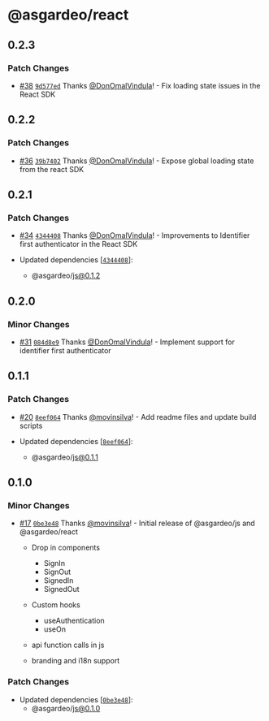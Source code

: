# @asgardeo/react

## 0.2.3

### Patch Changes

- [#38](https://github.com/asgardeo/web-ui-sdks/pull/38)
  [`9d577ed`](https://github.com/asgardeo/web-ui-sdks/commit/9d577ed83b3ba138b884d2a2aa0f51f4dc2d7d79) Thanks
  [@DonOmalVindula](https://github.com/DonOmalVindula)! - Fix loading state issues in the React SDK

## 0.2.2

### Patch Changes

- [#36](https://github.com/asgardeo/web-ui-sdks/pull/36)
  [`39b7402`](https://github.com/asgardeo/web-ui-sdks/commit/39b74025195a74fde8d7a723855c3b3d7100bb9f) Thanks
  [@DonOmalVindula](https://github.com/DonOmalVindula)! - Expose global loading state from the react SDK

## 0.2.1

### Patch Changes

- [#34](https://github.com/asgardeo/web-ui-sdks/pull/34)
  [`4344408`](https://github.com/asgardeo/web-ui-sdks/commit/43444087466db1c12fdb97e283192d5e2ccc00f1) Thanks
  [@DonOmalVindula](https://github.com/DonOmalVindula)! - Improvements to Identifier first authenticator in the React
  SDK

- Updated dependencies
  [[`4344408`](https://github.com/asgardeo/web-ui-sdks/commit/43444087466db1c12fdb97e283192d5e2ccc00f1)]:
  - @asgardeo/js@0.1.2

## 0.2.0

### Minor Changes

- [#31](https://github.com/asgardeo/web-ui-sdks/pull/31)
  [`084d8e9`](https://github.com/asgardeo/web-ui-sdks/commit/084d8e9cc66a1b36033f82bf7659b9c3a1ac3627) Thanks
  [@DonOmalVindula](https://github.com/DonOmalVindula)! - Implement support for identifier first authenticator

## 0.1.1

### Patch Changes

- [#20](https://github.com/asgardeo/web-ui-sdks/pull/20)
  [`8eef064`](https://github.com/asgardeo/web-ui-sdks/commit/8eef0641c01de02aa7c4a6d75f059136fcfdb489) Thanks
  [@movinsilva](https://github.com/movinsilva)! - Add readme files and update build scripts

- Updated dependencies
  [[`8eef064`](https://github.com/asgardeo/web-ui-sdks/commit/8eef0641c01de02aa7c4a6d75f059136fcfdb489)]:
  - @asgardeo/js@0.1.1

## 0.1.0

### Minor Changes

- [#17](https://github.com/asgardeo/web-ui-sdks/pull/17)
  [`0be3e48`](https://github.com/asgardeo/web-ui-sdks/commit/0be3e48a2896e10eea2f4c74ccc24eb1ddab09bd) Thanks
  [@movinsilva](https://github.com/movinsilva)! - Initial release of @asgardeo/js and @asgardeo/react

  - Drop in components

    - SignIn
    - SignOut
    - SignedIn
    - SignedOut

  - Custom hooks

    - useAuthentication
    - useOn

  - api function calls in js
  - branding and i18n support

### Patch Changes

- Updated dependencies
  [[`0be3e48`](https://github.com/asgardeo/web-ui-sdks/commit/0be3e48a2896e10eea2f4c74ccc24eb1ddab09bd)]:
  - @asgardeo/js@0.1.0

